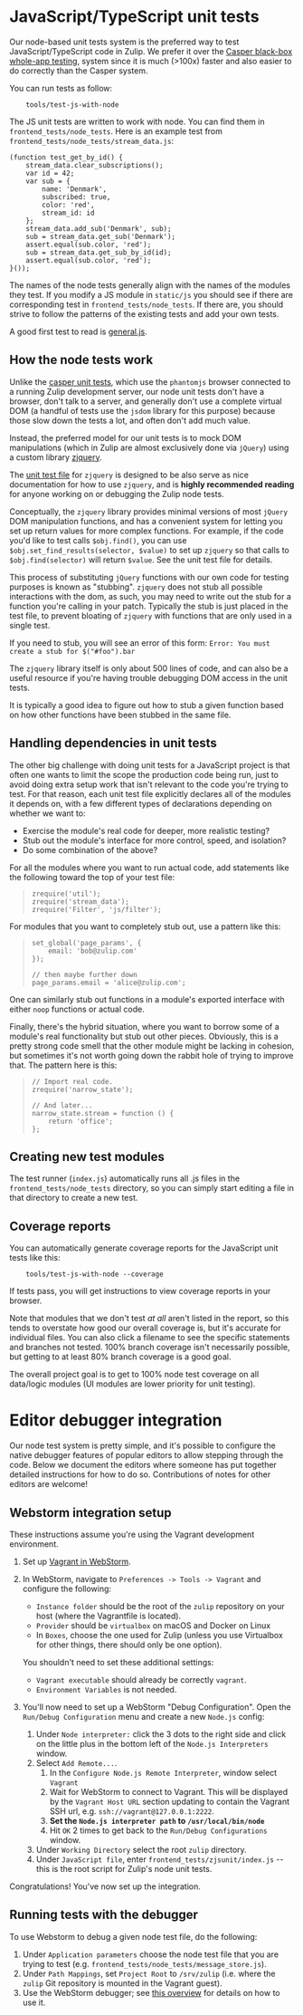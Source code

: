 # JavaScript/TypeScript unit tests

Our node-based unit tests system is the preferred way to test
JavaScript/TypeScript code in Zulip.  We prefer it over the [Casper
black-box whole-app testing](../testing/testing-with-casper.md),
system since it is much (>100x) faster and also easier to do correctly
than the Casper system.

You can run tests as follow:
```
    tools/test-js-with-node
```

The JS unit tests are written to work with node.  You can find them
in `frontend_tests/node_tests`.  Here is an example test from
`frontend_tests/node_tests/stream_data.js`:

```
(function test_get_by_id() {
    stream_data.clear_subscriptions();
    var id = 42;
    var sub = {
        name: 'Denmark',
        subscribed: true,
        color: 'red',
        stream_id: id
    };
    stream_data.add_sub('Denmark', sub);
    sub = stream_data.get_sub('Denmark');
    assert.equal(sub.color, 'red');
    sub = stream_data.get_sub_by_id(id);
    assert.equal(sub.color, 'red');
}());
```

The names of the node tests generally align with the names of the
modules they test.  If you modify a JS module in `static/js` you should
see if there are corresponding test in `frontend_tests/node_tests`.  If
there are, you should strive to follow the patterns of the existing tests
and add your own tests.

A good first test to read is
[general.js](https://github.com/zulip/zulip/blob/master/frontend_tests/node_tests/general.js).

## How the node tests work

Unlike the [casper unit tests](../testing/testing-with-casper.md),
which use the `phantomjs` browser connected to a running Zulip
development server, our node unit tests don't have a browser, don't
talk to a server, and generally don't use a complete virtual DOM (a
handful of tests use the `jsdom` library for this purpose) because
those slow down the tests a lot, and often don't add much value.

Instead, the preferred model for our unit tests is to mock DOM
manipulations (which in Zulip are almost exclusively done via
`jQuery`) using a custom library
[zjquery](https://github.com/zulip/zulip/blob/master/frontend_tests/zjsunit/zjquery.js).

The
[unit test file](https://github.com/zulip/zulip/blob/master/frontend_tests/node_tests/zjquery.js)
for `zjquery` is designed to be also serve as nice documentation for
how to use `zjquery`, and is **highly recommended reading** for anyone
working on or debugging the Zulip node tests.

Conceptually, the `zjquery` library provides minimal versions of most
`jQuery` DOM manipulation functions, and has a convenient system for
letting you set up return values for more complex functions.  For
example, if the code you'd like to test calls `$obj.find()`, you can
use `$obj.set_find_results(selector, $value)` to set up `zjquery` so
that calls to `$obj.find(selector)` will return `$value`. See the unit
test file for details.

This process of substituting `jQuery` functions with our own code for
testing purposes is known as "stubbing". `zjquery` does not stub all
possible interactions with the dom, as such, you may need to write out
the stub for a function you're calling in your patch. Typically the stub
is just placed in the test file, to prevent bloating of `zjquery`
with functions that are only used in a single test.

If you need to stub, you will see an error of this form:
`Error: You must create a stub for $("#foo").bar`

The `zjquery` library itself is only about 500 lines of code, and can
also be a useful resource if you're having trouble debugging DOM
access in the unit tests.

It is typically a good idea to figure out how to stub a given function
based on how other functions have been stubbed in the same file.

## Handling dependencies in unit tests

The other big challenge with doing unit tests for a JavaScript project
is that often one wants to limit the scope the production code being
run, just to avoid doing extra setup work that isn't relevant to the
code you're trying to test.  For that reason, each unit test file
explicitly declares all of the modules it depends on, with a few
different types of declarations depending on whether we want to:

-   Exercise the module's real code for deeper, more realistic testing?
-   Stub out the module's interface for more control, speed, and
    isolation?
-   Do some combination of the above?

For all the modules where you want to run actual code, add statements
like the following toward the top of your test file:

>     zrequire('util');
>     zrequire('stream_data');
>     zrequire('Filter', 'js/filter');

For modules that you want to completely stub out, use a pattern like
this:

>     set_global('page_params', {
>         email: 'bob@zulip.com'
>     });
>
>     // then maybe further down
>     page_params.email = 'alice@zulip.com';

One can similarly stub out functions in a module's exported interface
with either `noop` functions or actual code.

Finally, there's the hybrid situation, where you want to borrow some
of a module's real functionality but stub out other pieces. Obviously,
this is a pretty strong code smell that the other module might be
lacking in cohesion, but sometimes it's not worth going down the
rabbit hole of trying to improve that. The pattern here is this:

>     // Import real code.
>     zrequire('narrow_state');
>
>     // And later...
>     narrow_state.stream = function () {
>         return 'office';
>     };

## Creating new test modules

The test runner (`index.js`) automatically runs all .js files in the
`frontend_tests/node_tests` directory, so you can simply start editing a file
in that directory to create a new test.

## Coverage reports

You can automatically generate coverage reports for the JavaScript unit
tests like this:

```
    tools/test-js-with-node --coverage
```

If tests pass, you will get instructions to view coverage reports
in your browser.

Note that modules that we don't test *at all* aren't listed in the
report, so this tends to overstate how good our overall coverage is,
but it's accurate for individual files. You can also click a filename
to see the specific statements and branches not tested. 100% branch
coverage isn't necessarily possible, but getting to at least 80%
branch coverage is a good goal.

The overall project goal is to get to 100% node test coverage on all
data/logic modules (UI modules are lower priority for unit testing).

# Editor debugger integration

Our node test system is pretty simple, and it's possible to configure
the native debugger features of popular editors to allow stepping
through the code.  Below we document the editors where someone has put
together detailed instructions for how to do so.  Contributions of
notes for other editors are welcome!

## Webstorm integration setup

These instructions assume you're using the Vagrant development environment.

1. Set up [Vagrant in WebStorm][vagrant-webstorm].

2. In WebStorm, navigate to `Preferences -> Tools -> Vagrant` and
   configure the following:

    * `Instance folder` should be the root of the `zulip` repository on
      your host (where the Vagrantfile is located).
    * `Provider` should be `virtualbox` on macOS and Docker on Linux
    * In `Boxes`, choose the one used for Zulip (unless you use
      Virtualbox for other things, there should only be one option).

    You shouldn't need to set these additional settings:
    * `Vagrant executable` should already be correctly `vagrant`.
    * `Environment Variables` is not needed.

3. You'll now need to set up a WebStorm "Debug Configuration".  Open
   the `Run/Debug Configuration` menu and create a new `Node.js` config:
    1. Under `Node interpreter:` click the 3 dots to the right side and
      click on the little plus in the bottom left of the `Node.js
      Interpreters` window.
    1. Select `Add Remote...`.
        1. In the `Configure Node.js Remote Interpreter`, window select `Vagrant`
        1. Wait for WebStorm to connect to Vagrant. This will be displayed
           by the `Vagrant Host URL` section updating to contain the Vagrant
           SSH url, e.g. `ssh://vagrant@127.0.0.1:2222`.
        1. **Set the `Node.js interpreter path` to `/usr/local/bin/node`**
        1. Hit `OK` 2 times to get back to the `Run/Debug Configurations` window.
    1. Under `Working Directory` select the root `zulip` directory.
    1. Under `JavaScript file`, enter `frontend_tests/zjsunit/index.js`
     -- this is the root script for Zulip's node unit tests.

Congratulations!  You've now set up the integration.

## Running tests with the debugger

To use Webstorm to debug a given node test file, do the following:

1. Under `Application parameters` choose the node test file that you
   are trying to test (e.g. `frontend_tests/node_tests/message_store.js`).
1. Under `Path Mappings`, set `Project Root` to `/srv/zulip`
   (i.e. where the `zulip` Git repository is mounted in the Vagrant guest).
1. Use the WebStorm debugger; see [this overview][webstorm-debugging]
   for details on how to use it.

[webstorm-debugging]: https://blog.jetbrains.com/webstorm/2018/01/how-to-debug-with-webstorm/
[vagrant-webstorm]: https://www.jetbrains.com/help/webstorm/vagrant-support.html?section=Windows%20or%20Linux
